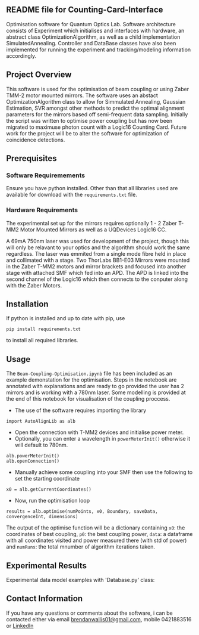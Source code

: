## README file for Counting-Card-Interface

Optimisation software for Quantum Optics Lab. Software architecture consists of Experiment which initialises and interfaces with hardware, an abstract class OptimizationAlgorithm, as well as a child implementation SimulatedAnnealing. Controller and DataBase classes have also been implemented for running the experiment and tracking/modeling information accordingly. 


## Project Overview
This software is used for the optimisation of beam coupling or using Zaber TMM-2 motor mounted mirrors. The software uses an abstact OptimizationAlgorithm class to allow for Simmulated Annealing, Gaussian Estimation, SVR amongst other methods to predict the optimal alignment parameters for the mirrors based off semi-frequent data sampling. Initially the script was written to optimise power coupling but has now been migrated to maximuse photon count with a Logic16 Counting Card. Future work for the project will be to alter the software for optimization of coincidence detections. 

## Prerequisites
### Software Requiremements
Ensure you have python installed. Other than that all libraries used are available for download with the `requirements.txt` file.

### Hardware Requirements
The experimental set up for the mirrors requires optionally 1 - 2 Zaber T-MM2 Motor Mounted Mirrors as well as a UQDevices Logic16 CC.

 A 69mA 750nm laser was used for development of the project, though this will only be relavant to your optics and the algorithm should work the same regardless. The laser was emmited from a single mode fibre held in place and collimated with a stage. Two ThorLabs BB1-E03 Mirrors were mounted in the Zaber T-MM2 motors and mirror brackets and focused into another stage with attached SMF which fed into an APD. The APD is linked into the second channel of the Logic16 which then connects to the conputer along with the Zaber Motors.

## Installation
If python is installed and up to date with pip, use 
```
pip install requirements.txt
```
to install all required libraries. 

## Usage
The `Beam-Coupling-Optimisation.ipynb` file has been included as an example demonstation for the optimisation. Steps in the notebook are annotated with explanations and are ready to go provided the user has 2 mirrors and is working with a 780nm laser. Some modelling is provided at the end of this notebook for visualisation of the coupling proccess.

* The use of the software requires importing the library 
```
import AutoAlignLib as alb
```
* Open the connection with T-MM2 devices and initialise power meter. 
* Optionally, you can enter a wavelength in `powerMeterInit()` otherwise it will default to 780nm.
```
alb.powerMeterInit()
alb.openConnection()
```
* Manually achieve some coupling into your SMF then use the following to set the starting coordinate
```
x0 = alb.getCurrentCoordinates()
```
* Now, run the optimisation loop 
```
results = alb.optimise(numPoints, x0, Boundary, saveData, convergenceInt, dimensions)
```
The output of the optimise function will be a dictionary containing `x0`: the coordinates of best coupling, `p0`: the best coupling power, `data`: a dataframe with all coordinates visited and power measured there (with std of power) and `numRuns`: the total mnumber of algorithm iterations taken.

## Experimental Results 
Experimental data model examples with 'Database.py' class:


## Contact Information
If you have any questions or comments about the software, i can be contacted either via email <brendanwallis01@gmail.com>, mobile 0421883516 or [LinkedIn](https://www.linkedin.com/in/brendan-wallis-5bb214192/)


